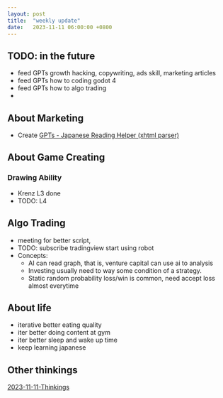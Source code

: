 ```yaml
---
layout: post
title:  "weekly update"
date:   2023-11-11 06:00:00 +0800
---
```


## TODO: in the future
* feed GPTs growth hacking, copywriting, ads skill, marketing articles
* feed GPTs how to coding godot 4
* feed GPTs how to algo trading
* 


## About Marketing
* Create [GPTs - Japanese Reading Helper (xhtml parser)](https://www.youtube.com/watch?v=fFtNaplHDfs)

## About Game Creating

### Drawing Ability
* Krenz L3 done
* TODO: L4

## Algo Trading
* meeting for better script,
* TODO: subscribe tradingview start using robot
* Concepts:
  * AI can read graph, that is, venture capital can use ai to analysis
  * Investing usually need to way some condition of a strategy.
  * Static random probability loss/win is common, need accept loss almost everytime

## About life
* iterative better eating quality
* iter better doing content at gym
* iter better sleep and wake up time
* keep learning japanese

## Other thinkings
[2023-11-11-Thinkings](https://lattice.posetmage.com/posts/2023-11-11-Thinkings/)